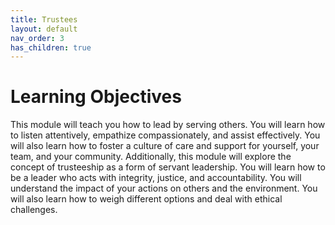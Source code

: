 ```yaml
---
title: Trustees
layout: default
nav_order: 3
has_children: true
---
```


# Learning Objectives

This module will teach you how to lead by serving others. You will learn how to listen attentively, empathize compassionately, and assist effectively. You will also learn how to foster a culture of care and support for yourself, your team, and your community. Additionally, this module will explore the concept of trusteeship as a form of servant leadership. You will learn how to be a leader who acts with integrity, justice, and accountability. You will understand the impact of your actions on others and the environment. You will also learn how to weigh different options and deal with ethical challenges.
